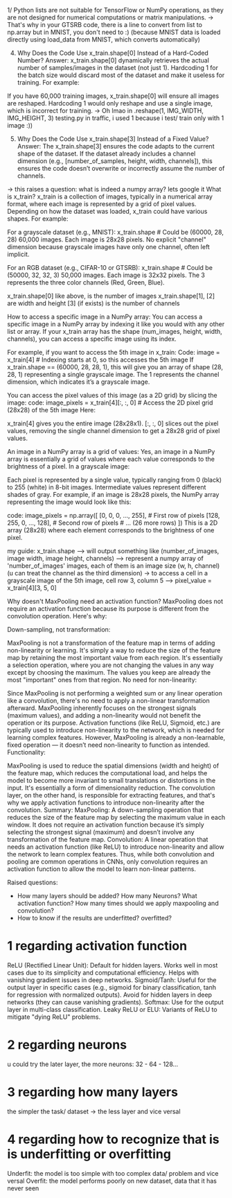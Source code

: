 1/ Python lists are not suitable for TensorFlow or NumPy operations, as they are not designed for numerical computations or matrix manipulations. -> That's why in your GTSRB code, there is a line to convert from list to np.array but in MNIST, you don't need to :) (because MNIST data is loaded directly using load_data from MNIST, which converts automatically)


4. Why Does the Code Use x_train.shape[0] Instead of a Hard-Coded Number?
Answer: x_train.shape[0] dynamically retrieves the actual number of samples/images in the dataset (not just 1). Hardcoding 1 for the batch size would discard most of the dataset and make it useless for training. For example:

If you have 60,000 training images, x_train.shape[0] will ensure all images are reshaped.
Hardcoding 1 would only reshape and use a single image, which is incorrect for training.
-> Oh lmao in .reshape(1, IMG_WIDTH, IMG_HEIGHT, 3) testing.py in traffic, i used 1 because i test/ train only with 1 image :))


5. Why Does the Code Use x_train.shape[3] Instead of a Fixed Value?
Answer: The x_train.shape[3] ensures the code adapts to the current shape of the dataset. If the dataset already includes a channel dimension (e.g., [number_of_samples, height, width, channels]), this ensures the code doesn’t overwrite or incorrectly assume the number of channels.

-> this raises a question: what is indeed a numpy array? lets google it
What is x_train?
x_train is a collection of images, typically in a numerical array format, where each image is represented by a grid of pixel values. Depending on how the dataset was loaded, x_train could have various shapes.
For example:

For a grayscale dataset (e.g., MNIST):
x_train.shape  # Could be (60000, 28, 28)
60,000 images.
Each image is 28x28 pixels.
No explicit "channel" dimension because grayscale images have only one channel, often left implicit.


For an RGB dataset (e.g., CIFAR-10 or GTSRB):
x_train.shape  # Could be (50000, 32, 32, 3)
50,000 images.
Each image is 32x32 pixels.
The 3 represents the three color channels (Red, Green, Blue).


x_train.shape[0] like above, is the number of images
x_train.shape[1], [2] are width and height
[3] (if exists) is the number of channels




How to access a specific image in a NumPy array:
You can access a specific image in a NumPy array by indexing it like you would with any other list or array. If your x_train array has the shape (num_images, height, width, channels), you can access a specific image using its index.

For example, if you want to access the 5th image in x_train:
Code:
image = x_train[4]  # Indexing starts at 0, so this accesses the 5th image
If x_train.shape == (60000, 28, 28, 1), this will give you an array of shape (28, 28, 1) representing a single grayscale image. The 1 represents the channel dimension, which indicates it’s a grayscale image.

You can access the pixel values of this image (as a 2D grid) by slicing the image:
code:
image_pixels = x_train[4][:, :, 0]  # Access the 2D pixel grid (28x28) of the 5th image
Here:

x_train[4] gives you the entire image (28x28x1).
[:, :, 0] slices out the pixel values, removing the single channel dimension to get a 28x28 grid of pixel values.

An image in a NumPy array is a grid of values:
Yes, an image in a NumPy array is essentially a grid of values where each value corresponds to the brightness of a pixel. In a grayscale image:

Each pixel is represented by a single value, typically ranging from 0 (black) to 255 (white) in 8-bit images. Intermediate values represent different shades of gray.
For example, if an image is 28x28 pixels, the NumPy array representing the image would look like this:

code:
image_pixels = np.array([
    [0, 0, 0, ..., 255],  # First row of pixels
    [128, 255, 0, ..., 128],  # Second row of pixels
    # ... (26 more rows)
])
This is a 2D array (28x28) where each element corresponds to the brightness of one pixel.

my guide:
x_train.shape --> will output something like (number_of_images, image width, image height, channels) --> represent a numpy array of 'number_of_images' images,
each of them is an image size (w, h, channel) (u can treat the channel as the third dimension)
-> to access a cell in a grayscale image of the 5th image, cell row 3, column 5 --> pixel_value = x_train[4][3, 5, 0]  





Why doesn't MaxPooling need an activation function?
MaxPooling does not require an activation function because its purpose is different from the convolution operation. Here's why:

Down-sampling, not transformation:

MaxPooling is not a transformation of the feature map in terms of adding non-linearity or learning. It's simply a way to reduce the size of the feature map by retaining the most important value from each region.
It's essentially a selection operation, where you are not changing the values in any way except by choosing the maximum. The values you keep are already the most "important" ones from that region.
No need for non-linearity:

Since MaxPooling is not performing a weighted sum or any linear operation like a convolution, there's no need to apply a non-linear transformation afterward. MaxPooling inherently focuses on the strongest signals (maximum values), and adding a non-linearity would not benefit the operation or its purpose.
Activation functions (like ReLU, Sigmoid, etc.) are typically used to introduce non-linearity to the network, which is needed for learning complex features. However, MaxPooling is already a non-learnable, fixed operation — it doesn’t need non-linearity to function as intended.
Functionality:

MaxPooling is used to reduce the spatial dimensions (width and height) of the feature map, which reduces the computational load, and helps the model to become more invariant to small translations or distortions in the input. It's essentially a form of dimensionality reduction.
The convolution layer, on the other hand, is responsible for extracting features, and that's why we apply activation functions to introduce non-linearity after the convolution.
Summary:
MaxPooling: A down-sampling operation that reduces the size of the feature map by selecting the maximum value in each window. It does not require an activation function because it’s simply selecting the strongest signal (maximum) and doesn’t involve any transformation of the feature map.
Convolution: A linear operation that needs an activation function (like ReLU) to introduce non-linearity and allow the network to learn complex features.
Thus, while both convolution and pooling are common operations in CNNs, only convolution requires an activation function to allow the model to learn non-linear patterns.


Raised questions:
- How many layers should be added? How many Neurons? What activation function? How many times should we apply maxpooling and convolution?
- How to know if the results are underfitted? overfitted?



# 1 regarding activation function
ReLU (Rectified Linear Unit):
Default for hidden layers. Works well in most cases due to its simplicity and computational efficiency.
Helps with vanishing gradient issues in deep networks.
Sigmoid/Tanh:
Useful for the output layer in specific cases (e.g., sigmoid for binary classification, tanh for regression with normalized outputs).
Avoid for hidden layers in deep networks (they can cause vanishing gradients).
Softmax:
Use for the output layer in multi-class classification.
Leaky ReLU or ELU:
Variants of ReLU to mitigate "dying ReLU" problems.

# 2 regarding neurons
u could try the later layer, the more neurons: 32 - 64 - 128...


# 3 regarding how many layers
the simpler the task/ dataset -> the less layer and vice versal


# 4 regarding how to recognize that is is underfitting or overfitting
Underfit:
the model is too simple with too complex data/ problem and vice versal
Overfit:
the model performs poorly on new dataset, data that it has never seen